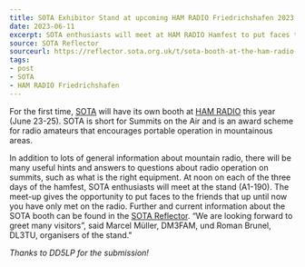```yaml
---
title: SOTA Exhibitor Stand at upcoming HAM RADIO Friedrichshafen 2023 Hamfest
date: 2023-06-11
excerpt: SOTA enthusiasts will meet at HAM RADIO Hamfest to put faces to callsigns.
source: SOTA Reflector
sourceurl: https://reflector.sota.org.uk/t/sota-booth-at-the-ham-radio-2023-in-friedrichshafen/31350
tags:
- post
- SOTA
- HAM RADIO Friedrichshafen
---
```

For the first time, [SOTA](https://www.sota.org.uk/) will have its own booth at [HAM RADIO](https://www.hamradio-friedrichshafen.com/) this year (June 23-25). SOTA is short for Summits on the Air and is an award scheme for radio amateurs that encourages portable operation in mountainous areas.

In addition to lots of general information about mountain radio, there will be many useful hints and answers to questions about radio operation on summits, such as what is the right equipment. At noon on each of the three days of the hamfest, SOTA enthusiasts will meet at the stand (A1-190). The meet-up gives the opportunity to put faces to the friends that up until now you have only met on the radio. Further and current information about the SOTA booth can be found in the [SOTA Reflector](https://reflector.sota.org.uk/t/sota-booth-at-the-ham-radio-2023-in-friedrichshafen/31350). “We are looking forward to greet many visitors”, said Marcel Müller, DM3FAM, und Roman Brunel, DL3TU, organisers of the stand."

*Thanks to DD5LP for the submission!*